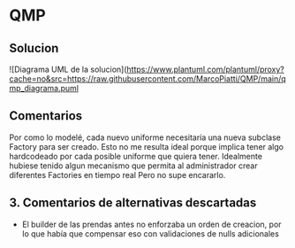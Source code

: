 # QMP

## Solucion

![Diagrama UML de la solucion](https://www.plantuml.com/plantuml/proxy?cache=no&src=https://raw.githubusercontent.com/MarcoPiatti/QMP/main/qmp_diagrama.puml
	
## Comentarios

Por como lo modelé, cada nuevo uniforme necesitaría una nueva subclase Factory para ser creado.
Esto no me resulta ideal porque implica tener algo hardcodeado por cada posible uniforme que quiera tener.
Idealmente hubiese tenido algun mecanismo que permita al administrador crear diferentes Factories en tiempo real
Pero no supe encararlo.

## 3. Comentarios de alternativas descartadas

- El builder de las prendas antes no enforzaba un orden de creacion, por lo que había que compensar eso con validaciones de nulls adicionales
